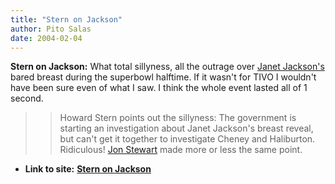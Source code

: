 ```yaml
---
title: "Stern on Jackson"
author: Pito Salas
date: 2004-02-04
---
```


**Stern on Jackson:** What total sillyness, all the outrage over [Janet
Jackson's](<http://story.news.yahoo.com/news?tmpl=story&cid=514&e=8&u=/ap/20040204/ap_on_en_tv/super_bowl_jackson>)
bared breast during the superbowl halftime. If it wasn't for TIVO I wouldn't
have been sure even of what I saw. I think the whole event lasted all of 1
second.

>>

>>  
>
>>

>> Howard Stern points out the sillyness: The government is starting an
investigation about Janet Jackson's breast reveal, but can't get it together
to investigate Cheney and Haliburton. Ridiculous! [Jon
Stewart](<http://www.comedycentral.com/tv_shows/thedailyshowwithjonstewart/>)
made more or less the same point.


* **Link to site:** **[Stern on Jackson](None)**

